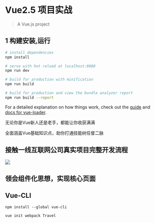 # Vue2.5 项目实战
> A Vue.js project

## 1 构建安装,运行

``` bash
# install dependencies
npm install

# serve with hot reload at localhost:8080
npm run dev

# build for production with minification
npm run build

# build for production and view the bundle analyzer report
npm run build --report
```

For a detailed explanation on how things work, check out the [guide](http://vuejs-templates.github.io/webpack/) and [docs for vue-loader](http://vuejs.github.io/vue-loader).

无论你是Vue新人还是老手，都能让你收获满满

全面涵盖Vue基础知识点，助你打通技能树任督二脉

## 接触一线互联网公司真实项目完整开发流程
![](https://upload-images.jianshu.io/upload_images/4685968-b83906da805e7474.png?imageMogr2/auto-orient/strip%7CimageView2/2/w/1240)

## 领会组件化思想，实现核心页面
## Vue-CLI

```
npm install --global vue-cli

vue init webpack Travel

```